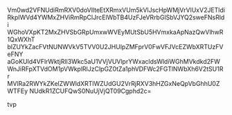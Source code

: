 Vm0wd2VFNUdiRmRXV0doVllteEtXRmxVUm5kVlJscHpWMjVrVlUxV2JETldi
RkpIWVd4YWMxZHViRmRpClJrcElWbTB4UzFJeVRrbGlSbVJYQ2sweFNsRldi
WGhoVXpKT2MxZHVSbGRpUmxwWVEyMUtSbU5HVmxkaApNazQwVlhwR1QxWXhT
blZUYkZacFVtNUNWVkV5TVV0U2JHUlpZMFprV0FwVFJVcEZWbXRTUzFVeFNY
aGoKUld4VFlrWktjRll3Wkc5aU1VVjVUVlprYWxacldsWldiWGhMVkdkd2FW
WnJiRFpXTVdOM1pVWkplRlJzClpGZ0tZa1phVDFWc2FGTlNWbXh6V2tSU1Rr
MVlRa2RWYkZKelZWWldXRTlWZUdGU2VrRjRXV3hHZGxNeQpVbGhhU0ZWTFEy
NUdkR1ZCUFQwS0NuUjVjQT09Cgphd2c=

tvp